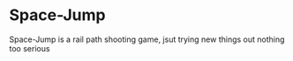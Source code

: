 # Space-Jump
Space-Jump is a rail path shooting game, jsut trying new things out 
nothing too serious

